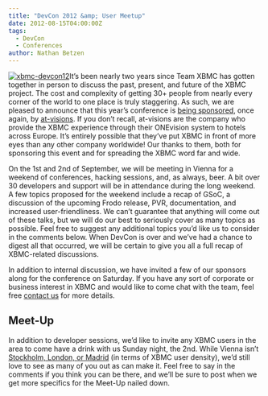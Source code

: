 ```yaml
---
title: "DevCon 2012 &amp; User Meetup"
date: 2012-08-15T04:00:00Z
tags:
  - DevCon
  - Conferences
author: Nathan Betzen
---
```


[![](/images/blog/xbmc-devcon121-300x118.jpeg "xbmc-devcon12")](/images/blog/xbmc-devcon121.jpeg)It’s been nearly two years since Team XBMC has gotten together in person to discuss the past, present, and future of the XBMC project. The cost and complexity of getting 30+ people from nearly every corner of the world to one place is truly staggering. As such, we are pleased to announce that this year’s conference is [being sponsored](https://www.at-visions.com/XBMC-conference-in-Vienna.html/ "at-visions invites the XBMC dev conference"), once again, by [at-visions](https://www.at-visions.com/ "at-visions Hotel TV"). If you don’t recall, at-visions are the company who provide the XBMC experience through their ONEvision system to hotels across Europe. It’s entirely possible that they’ve put XBMC in front of more eyes than any other company worldwide! Our thanks to them, both for sponsoring this event and for spreading the XBMC word far and wide.

On the 1st and 2nd of September, we will be meeting in Vienna for a weekend of conferences, hacking sessions, and, as always, beer. A bit over 30 developers and support will be in attendance during the long weekend. A few topics proposed for the weekend include a recap of GSoC, a discussion of the upcoming Frodo release, PVR, documentation, and increased user-friendliness. We can’t guarantee that anything will come out of these talks, but we will do our best to seriously cover as many topics as possible. Feel free to suggest any additional topics you’d like us to consider in the comments below. When DevCon is over and we’ve had a chance to digest all that occurred, we will be certain to give you all a full recap of XBMC-related discussions.

In addition to internal discussion, we have invited a few of our sponsors along for the conference on Saturday. If you have any sort of corporate or business interest in XBMC and would like to come chat with the team, feel free [contact us](https://kodi.wiki/about/contact/ "XBMC Contact Info") for more details.

## Meet-Up

In addition to developer sessions, we’d like to invite any XBMC users in the area to come have a drink with us Sunday night, the 2nd. While Vienna isn’t [Stockholm, London, or Madrid](https://kodi.wiki/natethomas/2011/06/02/xbmc-statistics/ "XBMC User Statistics") (in terms of XBMC user density), we’d still love to see as many of you out as can make it. Feel free to say in the comments if you think you can be there, and we’ll be sure to post when we get more specifics for the Meet-Up nailed down.
